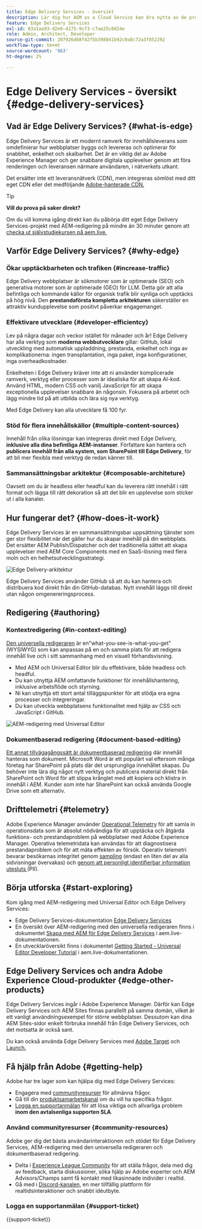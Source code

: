 ```yaml
---
title: Edge Delivery Services - översikt
description: Lär dig hur AEM as a Cloud Service kan dra nytta av de prestanda och den perfekta poängsättningen i Lighthouse som Edge Delivery Services erbjuder.
feature: Edge Delivery Services
exl-id: 03a1aa93-d2e6-4175-9cf3-c7ae25c0d24e
role: Admin, Architect, Developer
source-git-commit: 207926d68f42f5b398841b92c0a8c72a3f852292
workflow-type: tm+mt
source-wordcount: '963'
ht-degree: 2%

---
```



# Edge Delivery Services - översikt {#edge-delivery-services}

## Vad är Edge Delivery Services? {#what-is-edge}

Edge Delivery Services är ett modernt ramverk för innehållsleverans som omdefinierar hur webbplatser byggs och levereras och optimerar för snabbhet, enkelhet och skalbarhet. Det är en viktig del av Adobe Experience Manager och ger snabbare digitala upplevelser genom att föra renderingen och leveransen närmare användaren, i nätverkets utkant.

Det ersätter inte ett leveransnätverk (CDN), men integreras sömlöst med ditt eget CDN eller det medföljande [Adobe-hanterade CDN.](/help/implementing/dispatcher/cdn.md)

>[!TIP]
>
>**Vill du prova på saker direkt?**
>
>Om du vill komma igång direkt kan du påbörja ditt eget Edge Delivery Services-projekt med AEM-redigering på mindre än 30 minuter genom att [checka ut självstudiekursen på aem.live.](https://www.aem.live/developer/ue-tutorial)


## Varför Edge Delivery Services? {#why-edge}

### Ökar upptäckbarheten och trafiken {#increase-traffic}

Edge Delivery webbplatser är sökmotorer som är optimerade (SEO) och generativa motorer som är optimerade (GEO) för LLM. Detta gör att alla befintliga och kommande källor för organisk trafik blir synliga och upptäcks på hög nivå. Den **prestandaförsta kompletta arkitekturen** säkerställer en attraktiv kundupplevelse som positivt påverkar engagemanget.

### Effektivare utvecklare {#developer-efficientcy}

Lev på några dagar och veckor istället för månader och år! Edge Delivery har alla verktyg som **moderna webbutvecklare** gillar: GitHub, lokal utveckling med automatisk uppladdning, prestanda, enkelhet och inga av komplikationerna: ingen transplantation, inga paket, inga konfigurationer, inga overheadkostnader.

Enkelheten i Edge Delivery kräver inte att ni använder komplicerade ramverk, verktyg eller processer som är idealiska för att skapa AI-kod. Använd HTML, modern CSS och vanilj JavaScript för att skapa exceptionella upplevelser snabbare än någonsin. Fokusera på arbetet och lägg mindre tid på att utbilda och lära sig nya verktyg.

Med Edge Delivery kan alla utvecklare få 100 fyr.

### Stöd för flera innehållskällor {#multiple-content-sources}

Innehåll från olika lösningar kan integreras direkt med Edge Delivery, **inklusive alla dina befintliga AEM-instanser**. Författare kan hantera och **publicera innehåll från alla system, som SharePoint till Edge Delivery**, för att bli mer flexibla med verktyg de redan känner till.

### Sammansättningsbar arkitektur {#composable-architeture}

Oavsett om du är headless eller headful kan du leverera rätt innehåll i rätt format och lägga till rätt dekoration så att det blir en upplevelse som sticker ut i alla kanaler.

## Hur fungerar det? {#how-does-it-work}

Edge Delivery Services är en sammansättningsbar uppsättning tjänster som ger stor flexibilitet när det gäller hur du skapar innehåll på din webbplats. Det ersätter AEM Publish/Dispatcher och det traditionella sättet att skapa upplevelser med AEM Core Components med en SaaS-lösning med flera moln och en helhetsutvecklingsstrategi.

![Edge Delivery-arkitektur](assets/AEM-with-EDS-architecture.png)

Edge Delivery Services använder GitHub så att du kan hantera och distribuera kod direkt från din GitHub-databas. Nytt innehåll läggs till direkt utan någon omgenereringsprocess.

## Redigering {#authoring}

### Kontextredigering {#in-context-editing}

[Den universella redigeraren](/help/implementing/universal-editor/introduction.md) är en&quot;what-you-see-is-what-you-get&quot; (WYSIWYG) som kan anpassas på en och samma plats för att redigera innehåll live och i sitt sammanhang med en visuell förhandsvisning.

* Med AEM och Universal Editor blir du effektivare, både headless och headful.
* Du kan utnyttja AEM omfattande funktioner för innehållshantering, inklusive arbetsflöde och styrning.
* Ni kan utnyttja ett stort antal tilläggspunkter för att stödja era egna processer och integreringar.
* Du kan utveckla webbplatsens funktionalitet med hjälp av CSS och JavaScript i GitHub.

![AEM-redigering med Universal Editor](assets/wysiwyg-authoring.png)

### Dokumentbaserad redigering {#document-based-editing}

[Ett annat tillvägagångssätt är dokumentbaserad redigering](https://www.aem.live/docs/authoring) där innehåll hanteras som dokument. Microsoft Word är ett populärt val eftersom många företag har SharePoint på plats där det ursprungliga innehållet skapas. Du behöver inte lära dig något nytt verktyg och publicera material direkt från SharePoint och Word för att slippa krånglet med att kopiera och klistra in innehåll i AEM. Kunder som inte har SharePoint kan också använda Google Drive som ett alternativ.

## Drifttelemetri {#telemetry}

Adobe Experience Manager använder [Operational Telemetry](https://www.aem.live/docs/operational-telemetry) för att samla in operationsdata som är absolut nödvändiga för att upptäcka och åtgärda funktions- och prestandaproblem på webbplatser med Adobe Experience Manager. Operativa telemetridata kan användas för att diagnostisera prestandaproblem och för att mäta effekten av försök. Operativ telemetri bevarar besökarnas integritet genom [sampling](https://www.aem.live/docs/operational-telemetry#operational-telemetry-data-is-sampled) (endast en liten del av alla sidvisningar övervakas) och [genom att personligt identifierbar information utesluts ](https://www.aem.live/docs/operational-telemetry#what-data-is-being-collected) (PII).

## Börja utforska {#start-exploring}

Kom igång med AEM-redigering med Universal Editor och Edge Delivery Services:

* Edge Delivery Services-dokumentation [Edge Delivery Services](https://www.aem.live)
* En översikt över AEM-redigering med den universella redigeraren finns i dokumentet [Skapa med AEM för Edge Delivery Services](https://www.aem.live/docs/aem-authoring) i aem.live-dokumentationen.
* En utvecklaröversikt finns i dokumentet [Getting Started - Universal Editor Developer Tutorial](https://www.aem.live/developer/ue-tutorial) i aem.live-dokumentationen.

## Edge Delivery Services och andra Adobe Experience Cloud-produkter {#edge-other-products}

Edge Delivery Services ingår i Adobe Experience Manager. Därför kan Edge Delivery Services och AEM Sites finnas parallellt på samma domän, vilket är ett vanligt användningsexempel för större webbplatser. Dessutom kan dina AEM Sites-sidor enkelt förbruka innehåll från Edge Delivery Services, och det motsatta är också sant.

Du kan också använda Edge Delivery Services med [Adobe Target](https://www.aem.live/developer/target-integration) och [Launch.](https://experienceleague.adobe.com/sv/docs/experience-platform/tags/home)

## Få hjälp från Adobe {#getting-help}

Adobe har tre lager som kan hjälpa dig med Edge Delivery Services:

* Engagera med [communityresurser](#community-resources) för allmänna frågor.
* Gå till din [produktsamarbetskanal](#collaboration-channel) om du vill ha specifika frågor.
* [Logga en supportanmälan](#support-ticket) för att lösa viktiga och allvarliga problem **inom den avtalsenliga supporten SLA**.

### Använd communityresurser {#community-resources}

Adobe ger dig det bästa användarinteraktionen och stödet för Edge Delivery Services, AEM-redigering med den universella redigeraren och dokumentbaserad redigering.

* Delta i [Experience League Community](https://adobe.ly/3Q6kTKl) för att ställa frågor, dela med dig av feedback, starta diskussioner, söka hjälp av Adobe experter och AEM Advisors/Champs samt få kontakt med likasinnade individer i realtid.
* Gå med i [Discord-kanalen](https://discord.gg/aem-live), en mer tillfällig plattform för realtidsinteraktioner och snabbt idéutbyte.

### Logga en supportanmälan {#support-ticket}

{{support-ticket}}
